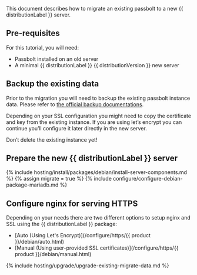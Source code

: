 This document describes how to migrate an existing passbolt to a new {{ distributionLabel }} server.

## Pre-requisites

For this tutorial, you will need:
- Passbolt installed on an old server
- A minimal {{ distributionLabel }} {{ distributionVersion }} new server

## Backup the existing data

Prior to the migration you will need to backup the existing passbolt instance data. Please refer to [the official backup documentations](/hosting/backup).

Depending on your SSL configuration you might need to copy the certificate and key from the existing instance. If you are using let’s encrypt you can continue you’ll configure it later directly in the new server.

Don’t delete the existing instance yet!

## Prepare the new {{ distributionLabel }} server

{% include hosting/install/packages/debian/install-server-components.md %}
{% assign migrate = true %}
{% include configure/configure-debian-package-mariadb.md %}

## Configure nginx for serving HTTPS

Depending on your needs there are two different options to setup nginx and SSL using the {{ distributionLabel }} package:

- [Auto (Using Let's Encrypt)](/configure/https/{{ product }}/debian/auto.html)
- [Manual (Using user-provided SSL certificates)](/configure/https/{{ product }}/debian/manual.html)

{% include hosting/upgrade/upgrade-existing-migrate-data.md %}